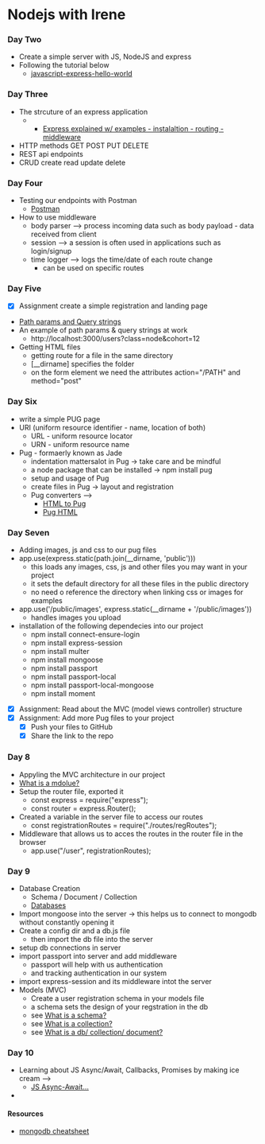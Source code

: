 # Nodejs with Irene

### Day Two

- Create a simple server with JS, NodeJS and express
- Following the tutorial below
  - [javascript-express-hello-world](https://wsvincent.com/javascript-express-hello-world/)

### Day Three

- The strcuture of an express application
  - - [Express explained w/ examples - instalaltion - routing - middleware ](https://www.freecodecamp.org/news/express-explained-with-examples-installation-routing-middleware-and-more/)
- HTTP methods GET POST PUT DELETE
- REST api endpoints
- CRUD create read update delete

### Day Four

- Testing our endpoints with Postman
  - [Postman](https://www.postman.com/downloads/)
- How to use middleware
  - body parser --> process incoming data such as body payload - data received from client
  - session --> a session is often used in applications such as login/signup
  - time logger --> logs the time/date of each route change
    - can be used on specific routes

### Day Five

- [x] Assignment create a simple registration and landing page
- [Path params and Query strings](https://faun.pub/a-quick-look-into-path-parameters-and-query-strings-6e839110f9b)
- An example of path params & query strings at work
  - http://localhost:3000/users?class=node&cohort=12
- Getting HTML files
  - getting route for a file in the same directory
  - [__dirname] specifies the folder
  - on the form element we need the attributes action="/PATH" and method="post"

### Day Six

- write a simple PUG page
- URI (uniform resource identifier - name, location of both)
  - URL - uniform resource locator
  - URN - uniform resource name
- Pug - formaerly known as Jade
  - indentation mattersalot in Pug -> take care and be mindful
  - a node package that can be installed -> npm install pug
  - setup and usage of Pug
  - create files in Pug -> layout and registration
  - Pug converters -->
    - [HTML to Pug](https://html-to-pug.com/)
    - [Pug HTML](https://pughtml.com/)

### Day Seven

- Adding images, js and css to our pug files
- app.use(express.static(path.join(\_\_dirname, 'public')))
  - this loads any images, css, js and other files you may want in your project
  - it sets the default directory for all these files in the public directory
  - no need o reference the directory when linking css or images for examples
- app.use('/public/images', express.static(\_\_dirname + '/public/images'))
  - handles images you upload
- installation of the following dependecies into our project
  - npm install connect-ensure-login
  - npm install express-session
  - npm install multer
  - npm install mongoose
  - npm install passport
  - npm install passport-local
  - npm install passport-local-mongoose
  - npm install moment
- [x] Assignment: Read about the MVC (model views controller) structure
- [x] Assignment: Add more Pug files to your project
  - [x] Push your files to GitHub
  - [x] Share the link to the repo

### Day 8

- Appyling the MVC architecture in our project
- [What is a mdolue?](https://javascript.info/modules-intro)
- Setup the router file, exported it
  - const express = require("express");
  - const router = express.Router();
- Created a variable in the server file to access our routes
  - const registrationRoutes = require("./routes/regRoutes");
- Middleware that allows us to acces the routes in the router file in the browser
  - app.use("/user", registrationRoutes);

### Day 9

- Database Creation
  - Schema / Document / Collection
  - [Databases]()
- Import mongoose into the server -> this helps us to connect to mongodb without constantly opening it
- Create a config dir and a db.js file
  - then import the db file into the server
- setup db connections in server
- import passport into server and add middleware
  - passport will help with us authentication
  - and tracking authentication in our system
- import express-session and its middleware intot the server
- Models (MVC)
  - Create a user registration schema in your models file
  - a schema sets the design of your regstration in the db
  - see [What is a schema?](https://www.tutorialspoint.com/dbms/dbms_data_schemas.htm)
  - see [What is a collection?](hhttps://www.mongodb.com/docs/manual/core/databases-and-collections/)
  - see [What is a db/ collection/ document?](https://www.geeksforgeeks.org/mongodb-database-collection-and-document/)

### Day 10
- Learning about JS Async/Await, Callbacks, Promises by making ice cream -->
  - [JS Async-Await...](https://www.freecodecamp.org/news/javascript-async-await-tutorial-learn-callbacks-promises-async-await-by-making-icecream/)
- 



#### Resources

- [mongodb cheatsheet](https://www.mongodb.com/developer/products/mongodb/cheat-sheet/)
